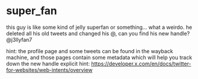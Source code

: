# super_fan

this guy is like some kind of jelly superfan or something... what a weirdo. he deleted all his old tweets and changed his @, can you find his new handle?
@j3llyfan7

hint: the profile page and some tweets can be found in the wayback machine, and those pages contain some metadata which will help you track down the new handle
explicit hint: https://developer.x.com/en/docs/twitter-for-websites/web-intents/overview